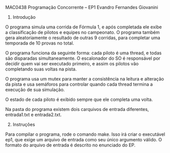 MAC0438 Programação Concorrente – EP1
Evandro Fernandes Giovanini

1. Introdução

O programa simula uma corrida de Fórmula 1, e após completada ele exibe a
classificação de pilotos e equipes no campeonato. O programa também gera
aleatoriamente o resultado de outras 9 corridas, para completar uma temporada de
10 provas no total.

O programa funciona da seguinte forma: cada piloto é uma thread, e todas são
disparadas simultaneamente. O escalonador do SO é responsável por decidir quem
vai ser executado primeiro, e assim os pilotos vão completando suas voltas na
pista.

O programa usa um mutex para manter a consistência na leitura e alteração da
pista e usa semáforos para controlar quando cada thread termina a execução de
sua simulação.

O estado de cada piloto é exibido sempre que ele completa uma volta.

Na pasta do programa existem dois carquivos de entrada diferentes, entrada1.txt e
entrada2.txt.


2. Instruções

Para compilar o programa, rode o comando make. Isso irá criar o executável ep1,
que exige um arquivo de entrada como seu único argumento válido. O formato do
arquivo de entrada é descrito no enunciado do EP.
